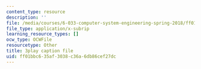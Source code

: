 ```yaml
---
content_type: resource
description: ''
file: /media/courses/6-033-computer-system-engineering-spring-2018/ff01bbc635af3038c36a6db86cef27dc_r2_-2KW76ec.srt
file_type: application/x-subrip
learning_resource_types: []
ocw_type: OCWFile
resourcetype: Other
title: 3play caption file
uid: ff01bbc6-35af-3038-c36a-6db86cef27dc
---
```

